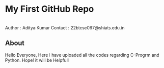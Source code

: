 <h1>My First GitHub Repo</h1>
<br>
Author : Aditya Kumar
Contact : 22btcse067@shiats.edu.in
<br>
<h2> About </h2>
<p1> Hello Everyone, Here I have uploaded all the codes regarding C-Progrm and Python. Hope! it will be Helpfull</p1>
